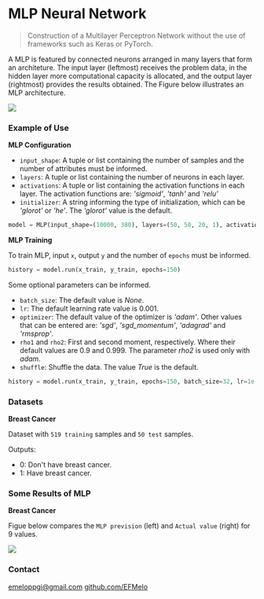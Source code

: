 # MLP Neural Network

> Construction of a Multilayer Perceptron Network without the use of frameworks such as Keras or PyTorch.

A MLP is featured by connected neurons arranged in many layers that form an architeture. The input layer (leftmost) receives the problem data, in the hidden layer more computational capacity is allocated, and the output layer (rightmost) provides the results obtained. The Figure below illustrates an MLP architecture.

![](..\\Images\\mlp.png)

### Example of Use

**MLP Configuration**

- `input_shape`: A tuple or list containing the number of samples and the number of attributes must be informed.
- `layers`: A tuple or list containing the number of neurons in each layer.
- `activations`: A tuple or list containing the activation functions in each layer. The activation functions are: _'sigmoid'_, _'tanh'_ and _'relu'_
- `initializer`: A string informing the type of initialization, which can be _'glorot'_ or _'he'_. The _'glorot'_ value is the default.

```python
model = MLP(input_shape=(10000, 380), layers=(50, 50, 20, 1), activations=('relu', 'relu', 'relu', 'sigmoid'), initializer='he')
```

**MLP Training**

To train MLP, input `x`, output `y` and the number of `epochs` must be informed.

```python
history = model.run(x_train, y_train, epochs=150)
```

Some optional parameters can be informed.

- `batch_size`: The default value is _None_.
- `lr`: The default learning rate value is 0.001.
- `optimizer`: The default value of the optimizer is _'adam'_. Other values that can be entered are: _'sgd'_, _'sgd_momentum'_, _'adagrad'_ and _'rmsprop'_.
- `rho1` and `rho2`: First and second moment, respectively. Where their default values are 0.9 and 0.999. The parameter _rho2_ is used only with _adam_. 
- `shuffle`: Shuffle the data. The value _True_ is the default.

```python
history = model.run(x_train, y_train, epochs=150, batch_size=32, lr=1e-4, optimizer='sgd_momentum', shuffle=False)
```

### Datasets

**Breast Cancer**

Dataset with `519 training` samples and `50 test` samples.

Outputs:
- 0: Don't have breast cancer.
- 1: Have breast cancer.


### Some Results of MLP

**Breast Cancer**

Figue below compares the `MLP prevision` (left) and `Actual value` (right) for 9 values.

![](..\\Images\\breast_cancerr.png)

### Contact

emeloppgi@gmail.com
[github.com/EFMelo](https://github.com/EFMelo)